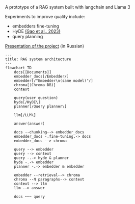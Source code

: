 A prototype of a RAG system built with langchain and Llama 3

Experiments to improve quality include:
* embedders fine-tuning
* HyDE [(Gao et al., 2023)](https://aclanthology.org/2023.acl-long.99)
* query planning

[Presentation of the project](https://docs.google.com/presentation/d/1z8g3vZrzmakzrFJbgXKsu8rgrkYW8GhguycNe4YIODg/edit?usp=sharing) (in Russian)

```mermaid
---
title: RAG system architecture
---
flowchart TD
    docs[[Documents]]
    embedder_docs[/Embedder/]
    embedder[/"Embedder\n(same model)"/]
    chroma[(Chroma DB)]
    context
    
    query(user question)
    hyde[/HyDE\]
    planner[/Query planner\]
    
    llm[/LLM\]
    
    answer(answer)
    
    docs --chunking--> embedder_docs
    embedder_docs -.fine-tuning.-> docs
    embedder_docs --> chroma
    
    query --> embedder
    query --> context
    query -.-> hyde & planner
    hyde -.-> embedder
    planner -.-> embedder & embedder
    
    embedder --retrieval--> chroma
    chroma --N paragraphs--> context
    context --> llm
    llm --> answer
    
    docs ~~~ query
```